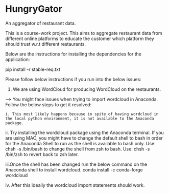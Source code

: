 # HungryGator
An aggregator of restaurant data.


This is a course-work project.
This aims to aggregate restaurant data from different online platforms to educate the customer 
which platform they should trust w.r.t different restaurants.

Below are the instructions for installing the dependencies for the application:

pip install -r stable-req.txt 



Please follow below instructions if you run into the below issues:

1. We are using WordCloud for producing WordCloud on the restaurants.

--> You might face issues when trying to import wordcloud in Anaconda.
    Follow the below steps to get it resolved:


    i. This most likely happens because in spite of having wordcloud in the local python environment, it is not available to the Anaconda package.


   ii. Try installing the wordcloud package using the Anaconda terminal.
       If you are using MAC, you might have to change the default shell to bash in order for the Anaconda Shell to run as the shell is available to bash only.
       Use: chsh -s /bin/bash to change the shell from zsh to bash.
       Use: chsh -s /bin/zsh to revert back to zsh later.


   iii.Once the shell has been changed run the below command on the Anaconda shell to install wordcloud.
       conda install -c conda-forge wordcloud


   iv. After this ideally the wordcloud import statements should work.
